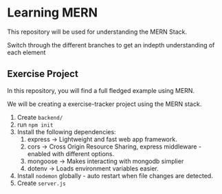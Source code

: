# Learning MERN

This repository will be used for understanding the MERN Stack.

Switch through the different branches to get an indepth understanding of each element

## Exercise Project

In this repository, you will find a full fledged example using MERN.

We will be creating a exercise-tracker project using the MERN stack.

1. Create `backend/`
2. run `npm init`
3. Install the following dependencies:
   1. express  -> Lightweight and fast web app framework.
   2. cors -> Cross Origin Resource Sharing, express middleware - enabled with different options.
   3. mongoose -> Makes interacting with mongodb simplier
   4. dotenv -> Loads environment variables easier.
4. Install `nodemon` globally - auto restart when file changes are detected.
5. Create `server.js`